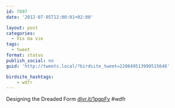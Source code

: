 ```yaml
---
id: 7897
date: '2012-07-05T12:00:01+02:00'

layout: post
categories:
  - Vis ma vie
tags:
  - tweet
format: status
publish_social: no
guid: 'http://tweets.local/?birdsite_tweet=220849513999515648'

birdsite_hashtags:
    - wdfr
---
```


Designing the Dreaded Form [dlvr.it/1pgpFv](http://dlvr.it/1pgpFv) #wdfr